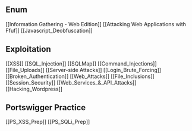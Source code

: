 ## Enum
[[Information Gathering - Web Edition]]
[[Attacking Web Applications with Ffuf]]
[[Javascript_Deobfuscation]]

## Exploitation
[[XSS]]
[[SQL_Injection]]
[[SQLMap]]
[[Command_Injections]]
[[File_Uploads]]
[[Server-side Attacks]]
[[Login_Brute_Forcing]]
[[Broken_Authentication]]
[[Web_Attacks]]
[[File_Inclusions]]
[[Session_Security]]
[[Web_Services_&_API_Attacks]]
[[Hacking_Wordpress]]
## Portswigger Practice
[[PS_XSS_Prep]]
[[PS_SQLi_Prep]]